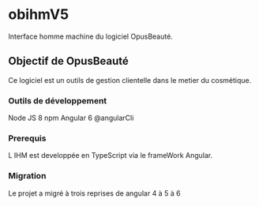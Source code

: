 # obihmV5
Interface homme machine du logiciel OpusBeauté.

## Objectif de OpusBeauté
 Ce logiciel est un outils de gestion clientelle dans le metier du cosmétique.

### Outils de développement
Node JS 8
npm
Angular 6
@angularCli

### Prerequis
L IHM est developpée en TypeScript via le frameWork Angular.

### Migration
Le projet a migré à trois reprises de angular 4 à 5 à 6



